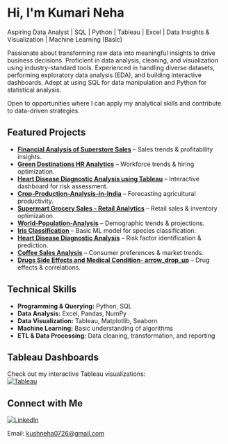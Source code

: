 # Hi, I'm Kumari Neha
Aspiring Data Analyst | SQL | Python | Tableau | Excel | Data Insights & Visualization | Machine Learning (Basic)  

Passionate about transforming raw data into meaningful insights to drive business decisions. Proficient in data analysis, cleaning, and visualization using industry-standard tools. Experienced in handling diverse datasets, performing exploratory data analysis (EDA), and building interactive dashboards. Adept at using SQL for data manipulation and Python for statistical analysis.

Open to opportunities where I can apply my analytical skills and contribute to data-driven strategies.

## Featured Projects
- **[Financial Analysis of Superstore Sales](https://github.com/KumariNeha26/Financial-Analysis-of-Superstore-Sales)** – Sales trends & profitability insights.  
- **[Green Destinations HR Analytics](https://github.com/KumariNeha26/Green-Destinations-HR-Analytics)** – Workforce trends & hiring optimization.  
- **[Heart Disease Diagnostic Analysis using Tableau](https://github.com/KumariNeha26/Heart-Disease-Diagnostic-Analysis-using-Tableau/tree/main)** – Interactive dashboard for risk assessment.
- **[Crop-Production-Analysis-in-India](https://github.com/KumariNeha26/Crop-Production-Analysis-in-India)** – Forecasting agricultural productivity.
- **[Supermart Grocery Sales - Retail Analytics](https://github.com/KumariNeha26/Supermart-Grocery-Sales---Retail-Analytics-Dataset)** – Retail sales & inventory optimization.
- **[World-Population-Analysis](https://github.com/KumariNeha26/World-Population-Analysis)** – Demographic trends & projections.
- **[Iris Classification](https://github.com/KumariNeha26/Iris-Classification)** – Basic ML model for species classification.
- **[Heart Disease Diagnostic Analysis](https://github.com/KumariNeha26/Heart-Disease-Diagnostic-Analysis)** – Risk factor identification & prediction.
- **[Coffee Sales Analysis](https://github.com/KumariNeha26/Coffee-Sales-Analysis)** – Consumer preferences & market trends.
- **[Drugs Side Effects and Medical Condition- arrow_drop_up](https://github.com/KumariNeha26/Drugs-Side-Effects-and-Medical-Condition-arrow_drop_up/tree/main)** – Drug effects & correlations.

## Technical Skills  
- **Programming & Querying:** Python, SQL  
- **Data Analysis:** Excel, Pandas, NumPy  
- **Data Visualization:** Tableau, Matplotlib, Seaborn  
- **Machine Learning:** Basic understanding of algorithms  
- **ETL & Data Processing:** Data cleaning, transformation, and reporting
  
## Tableau Dashboards
Check out my interactive Tableau visualizations:  
[![Tableau](https://img.shields.io/badge/-Tableau-blue)](https://public.tableau.com/app/profile/neha.kushwaha/vizzes)

## Connect with Me
[![LinkedIn](https://img.shields.io/badge/-LinkedIn-blue)](https://www.linkedin.com/in/kumari-neha-760367309)

Email: kushneha0726@gmail.com


